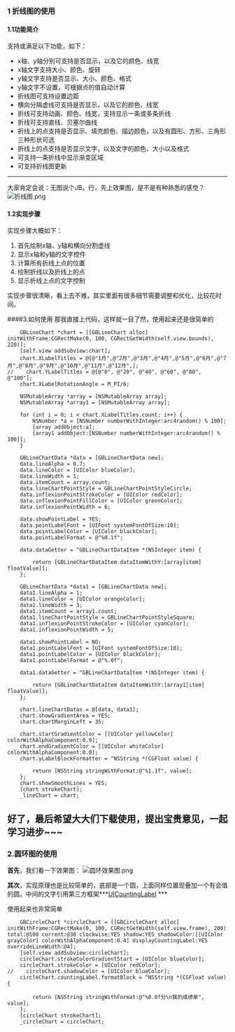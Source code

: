 ### 1 折线图的使用
#### 1.1功能简介
支持或满足以下功能，如下：
- x轴、y轴分别可支持是否显示，以及它的颜色、线宽
- x轴文字支持大小、颜色、旋转
- y轴文字支持是否显示、大小、颜色、格式
- y轴文字不设置，可根据点的值自动计算
- 折线图可支持设置边距
- 横向分隔虚线可支持是否显示，以及它的颜色、线宽
- 折线可支持动画、颜色、线宽，支持显示一条或多条折线
- 折线可支持直线、贝塞尔曲线
- 折线上的点支持是否显示、填充颜色、描边颜色，以及有圆形、方形、三角形三种形状可选
- 折线上的点支持是否显示文字，以及文字的颜色、大小以及格式
- 可支持一条折线中显示渐变区域
- 可支持折线图更新
---
大家肯定会说：无图说个JB。行，先上效果图，是不是有种熟悉的感觉？
![折线图.png](https://github.com/belin11/GBChart/blob/master/折线图.png)

#### 1.2实现步骤
实现步骤大概如下：
1. 首先绘制x轴、y轴和横向分割虚线
2. 显示x轴和y轴的文字控件
3. 计算所有折线上点的位置
4. 绘制折线以及折线上的点
5. 显示折线上点的文字控制

实现步骤很清晰，看上去不难，其实里面有很多细节需要调整和优化，比较花时间。

####3.如何使用
那我直接上代码，这样就一目了然，使用起来还是很简单的
```
    GBLineChart *chart = [[GBLineChart alloc] initWithFrame:CGRectMake(0, 100, CGRectGetWidth(self.view.bounds), 220)];
    [self.view addSubview:chart];
    chart.XLabelTitles = @[@"1月",@"2月",@"3月",@"4月",@"5月",@"6月",@"7月",@"8月",@"9月",@"10月",@"11月",@"12月",];
//    chart.YLabelTitles = @[@"0", @"20", @"40", @"60", @"80", @"100"];
    chart.XLabelRotationAngle = M_PI/6;
    
    NSMutableArray *array = [NSMutableArray array];
    NSMutableArray *array1 = [NSMutableArray array];

    for (int i = 0; i < chart.XLabelTitles.count; i++) {
        NSNumber *a = [NSNumber numberWithInteger:arc4random() % 100];
        [array addObject:a];
        [array1 addObject:[NSNumber numberWithInteger:arc4random() % 100]];
    }
    
    GBLineChartData *data = [GBLineChartData new];
    data.lineAlpha = 0.7;
    data.lineColor = [UIColor blueColor];
    data.lineWidth = 1;
    data.itemCount = array.count;
    data.lineChartPointStyle = GBLineChartPointStyleCircle;
    data.inflexionPointStrokeColor = [UIColor redColor];
    data.inflexionPointFillColor = [UIColor greenColor];
    data.inflexionPointWidth = 6;
    
    data.showPointLabel = YES;
    data.pointLabelFont = [UIFont systemFontOfSize:10];
    data.pointLabelColor = [UIColor blackColor];
    data.pointLabelFormat = @"%0.1f";
    
    data.dataGetter = ^GBLineChartDataItem *(NSInteger item) {
      
        return [GBLineChartDataItem dataItemWithY:[array[item] floatValue]];
    };
    
    GBLineChartData *data1 = [GBLineChartData new];
    data1.lineAlpha = 1;
    data1.lineColor = [UIColor orangeColor];
    data1.lineWidth = 3;
    data1.itemCount = array1.count;
    data1.lineChartPointStyle = GBLineChartPointStyleSquare;
    data1.inflexionPointStrokeColor = [UIColor cyanColor];
    data1.inflexionPointWidth = 5;
    
    data1.showPointLabel = NO;
    data1.pointLabelFont = [UIFont systemFontOfSize:10];
    data1.pointLabelColor = [UIColor blackColor];
    data1.pointLabelFormat = @"%.0f";
    
    data1.dataGetter = ^GBLineChartDataItem *(NSInteger item) {
        
        return [GBLineChartDataItem dataItemWithY:[array1[item] floatValue]];
    };
    
    chart.lineChartDatas = @[data, data1];
    chart.showGradientArea = YES;
    chart.chartMarginLeft = 35;
    
    chart.startGradientColor = [[UIColor yellowColor] colorWithAlphaComponent:0.9];
    chart.endGradientColor = [[UIColor whiteColor] colorWithAlphaComponent:0.0];
    chart.yLabelBlockFormatter = ^NSString *(CGFloat value) {
      
        return [NSString stringWithFormat:@"%1.1f", value];
    };
    chart.showSmoothLines = YES;
    [chart strokeChart];
    _lineChart = chart;
```
好了，最后希望大大们下载使用，提出宝贵意见，一起学习进步~~~
---

### 2.圆环图的使用

**首先**，我们看一下效果图：
![圆环效果图.png](https://github.com/belin11/GBChart/blob/master/圆状图.png)

**其次**，实现原理也是比较简单的，底部是一个圆，上面同样位置现叠加一个有会值的圆，中间的文字引用第三方框架***[UICountingLabel](https://github.com/dataxpress/UICountingLabel) ***

使用起来也非常简单
```
    GBCircleChart *circleChart = [[GBCircleChart alloc] initWithFrame:CGRectMake(0, 100, CGRectGetWidth(self.view.frame), 200) total:@100 current:@30 clockwise:YES shadow:YES shadowColor:[[UIColor grayColor] colorWithAlphaComponent:0.4] displayCountingLabel:YES overrideLineWidth:@4];
    [self.view addSubview:circleChart];
    circleChart.strokeColorGradientStart = [UIColor blueColor];
    circleChart.strokeColor = [UIColor redColor];
//    circleChart.shadowColor = [UIColor blueColor];
    circleChart.countingLabel.formatBlock = ^NSString *(CGFloat value) {
      
        return [NSString stringWithFormat:@"%0.0f分\n我的成绩单", value];
    };
    [circleChart strokeChart];
    _circleChart = circleChart;
```



